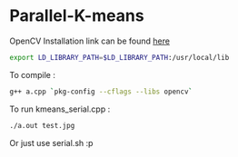 # Parallel-K-means

OpenCV Installation link can be found [here](http://docs.opencv.org/2.4/doc/tutorials/introduction/linux_install/linux_install.html)

```bash 
export LD_LIBRARY_PATH=$LD_LIBRARY_PATH:/usr/local/lib
```

To compile : 
```bash 
g++ a.cpp `pkg-config --cflags --libs opencv`
```
To run kmeans_serial.cpp : 
```bash
./a.out test.jpg
```
Or just use serial.sh  :p

